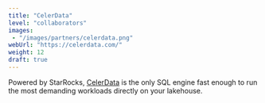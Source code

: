 ```yaml
---
title: "CelerData"
level: "collaborators"
images: 
 - "/images/partners/celerdata.png"
webUrl: "https://celerdata.com/"
weight: 12
draft: true
---
```


Powered by StarRocks, [CelerData](https://celerdata.com/) is the only SQL engine fast enough to run the most demanding workloads directly on your lakehouse.
